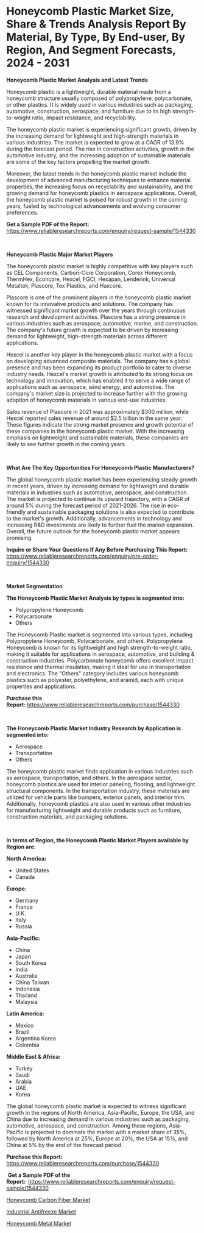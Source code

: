 <p><h1>Honeycomb Plastic Market Size, Share & Trends Analysis Report By Material, By Type, By End-user, By Region, And Segment Forecasts, 2024 - 2031</h1></p><p><strong>Honeycomb Plastic Market Analysis and Latest Trends</strong></p>
<p><p>Honeycomb plastic is a lightweight, durable material made from a honeycomb structure usually composed of polypropylene, polycarbonate, or other plastics. It is widely used in various industries such as packaging, automotive, construction, aerospace, and furniture due to its high strength-to-weight ratio, impact resistance, and recyclability.</p><p>The honeycomb plastic market is experiencing significant growth, driven by the increasing demand for lightweight and high-strength materials in various industries. The market is expected to grow at a CAGR of 13.9% during the forecast period. The rise in construction activities, growth in the automotive industry, and the increasing adoption of sustainable materials are some of the key factors propelling the market growth.</p><p>Moreover, the latest trends in the honeycomb plastic market include the development of advanced manufacturing techniques to enhance material properties, the increasing focus on recyclability and sustainability, and the growing demand for honeycomb plastics in aerospace applications. Overall, the honeycomb plastic market is poised for robust growth in the coming years, fueled by technological advancements and evolving consumer preferences.</p></p>
<p><strong>Get a Sample PDF of the Report:&nbsp;</strong> <a href="https://www.reliableresearchreports.com/enquiry/request-sample/1544330">https://www.reliableresearchreports.com/enquiry/request-sample/1544330</a></p>
<p>&nbsp;</p>
<p><strong>Honeycomb Plastic Major Market Players</strong></p>
<p><p>The honeycomb plastic market is highly competitive with key players such as CEL Components, Carbon-Core Corporation, Corex Honeycomb, ThermHex, Econcore, Hexcel, FGCI, Hexapan, Lenderink, Universal Metaltek, Plascore, Tex Plastics, and Haxcore.</p><p>Plascore is one of the prominent players in the honeycomb plastic market known for its innovative products and solutions. The company has witnessed significant market growth over the years through continuous research and development activities. Plascore has a strong presence in various industries such as aerospace, automotive, marine, and construction. The company's future growth is expected to be driven by increasing demand for lightweight, high-strength materials across different applications.</p><p>Hexcel is another key player in the honeycomb plastic market with a focus on developing advanced composite materials. The company has a global presence and has been expanding its product portfolio to cater to diverse industry needs. Hexcel's market growth is attributed to its strong focus on technology and innovation, which has enabled it to serve a wide range of applications such as aerospace, wind energy, and automotive. The company's market size is projected to increase further with the growing adoption of honeycomb materials in various end-use industries.</p><p>Sales revenue of Plascore in 2021 was approximately $300 million, while Hexcel reported sales revenue of around $2.5 billion in the same year. These figures indicate the strong market presence and growth potential of these companies in the honeycomb plastic market. With the increasing emphasis on lightweight and sustainable materials, these companies are likely to see further growth in the coming years.</p></p>
<p>&nbsp;</p>
<p><strong>What Are The Key Opportunities For Honeycomb Plastic Manufacturers?</strong></p>
<p><p>The global honeycomb plastic market has been experiencing steady growth in recent years, driven by increasing demand for lightweight and durable materials in industries such as automotive, aerospace, and construction. The market is projected to continue its upward trajectory, with a CAGR of around 5% during the forecast period of 2021-2026. The rise in eco-friendly and sustainable packaging solutions is also expected to contribute to the market's growth. Additionally, advancements in technology and increasing R&D investments are likely to further fuel the market expansion. Overall, the future outlook for the honeycomb plastic market appears promising.</p></p>
<p><strong>Inquire or Share Your Questions If Any Before Purchasing This Report:</strong> <a href="https://www.reliableresearchreports.com/enquiry/pre-order-enquiry/1544330">https://www.reliableresearchreports.com/enquiry/pre-order-enquiry/1544330</a></p>
<p>&nbsp;</p>
<p><strong>Market Segmentation</strong></p>
<p><strong>The Honeycomb Plastic Market Analysis by types is segmented into:</strong></p>
<p><ul><li>Polypropylene Honeycomb</li><li>Polycarbonate</li><li>Others</li></ul></p>
<p><p>The Honeycomb Plastic market is segmented into various types, including Polypropylene Honeycomb, Polycarbonate, and others. Polypropylene Honeycomb is known for its lightweight and high strength-to-weight ratio, making it suitable for applications in aerospace, automotive, and building & construction industries. Polycarbonate honeycomb offers excellent impact resistance and thermal insulation, making it ideal for use in transportation and electronics. The "Others" category includes various honeycomb plastics such as polyester, polyethylene, and aramid, each with unique properties and applications.</p></p>
<p><strong>Purchase this Report:&nbsp;</strong><a href="https://www.reliableresearchreports.com/purchase/1544330">https://www.reliableresearchreports.com/purchase/1544330</a></p>
<p>&nbsp;</p>
<p><strong>The Honeycomb Plastic Market Industry Research by Application is segmented into:</strong></p>
<p><ul><li>Aerospace</li><li>Transportation</li><li>Others</li></ul></p>
<p><p>The honeycomb plastic market finds application in various industries such as aerospace, transportation, and others. In the aerospace sector, honeycomb plastics are used for interior paneling, flooring, and lightweight structural components. In the transportation industry, these materials are utilized for vehicle parts like bumpers, exterior panels, and interior trim. Additionally, honeycomb plastics are also used in various other industries for manufacturing lightweight and durable products such as furniture, construction materials, and packaging solutions.</p></p>
<p>&nbsp;</p>
<p><strong>In terms of Region, the Honeycomb Plastic Market Players available by Region are:</strong></p>
<p>
    <p> <strong> North America: </strong>
        <ul>
            <li>United States</li>
            <li>Canada</li>
        </ul>
        </p> 
    <p> <strong> Europe: </strong>
        <ul>
            <li>Germany</li>
            <li>France</li>
            <li>U.K.</li>
            <li>Italy</li>
            <li>Russia</li>
        </ul>
        </p> 
    <p> <strong> Asia-Pacific: </strong>
        <ul>
            <li>China</li>
            <li>Japan</li>
            <li>South Korea</li>
            <li>India</li>
            <li>Australia</li>
            <li>China Taiwan</li>
            <li>Indonesia</li>
            <li>Thailand</li>
            <li>Malaysia</li>
        </ul>
        </p> 
    <p> <strong> Latin America: </strong>
        <ul>
            <li>Mexico</li>
            <li>Brazil</li>
            <li>Argentina Korea</li>
            <li>Colombia</li>
        </ul>
        </p> 
    <p> <strong> Middle East & Africa: </strong>
        <ul>
            <li>Turkey</li>
            <li>Saudi</li>
            <li>Arabia</li>
            <li>UAE</li>
            <li>Korea</li>
        </ul>
    </p>
    </p>
<p><p>The global honeycomb plastic market is expected to witness significant growth in the regions of North America, Asia-Pacific, Europe, the USA, and China due to increasing demand in various industries such as packaging, automotive, aerospace, and construction. Among these regions, Asia-Pacific is projected to dominate the market with a market share of 35%, followed by North America at 25%, Europe at 20%, the USA at 15%, and China at 5% by the end of the forecast period.</p></p>
<p><strong>Purchase this Report: </strong><a href="https://www.reliableresearchreports.com/purchase/1544330">https://www.reliableresearchreports.com/purchase/1544330</a></p>
<p>&nbsp;<strong>Get a Sample PDF of the Report:&nbsp;&nbsp;</strong><a href="https://www.reliableresearchreports.com/enquiry/request-sample/1544330">https://www.reliableresearchreports.com/enquiry/request-sample/1544330</a></p>
<p><strong></strong></p>
<p><p><a href="https://github.com/gamblestampleyjenny50m5sl6/Market-Research-Report-List-1/blob/main/honeycomb-carbon-fiber-market.md">Honeycomb Carbon Fiber Market</a></p><p><a href="https://github.com/nicholepatriciadoylenwnrjr0/Market-Research-Report-List-1/blob/main/industrial-antifreeze-market.md">Industrial Antifreeze Market</a></p><p><a href="https://github.com/wwwkeltoum/Market-Research-Report-List-2/blob/main/honeycomb-metal-market.md">Honeycomb Metal Market</a></p></p>